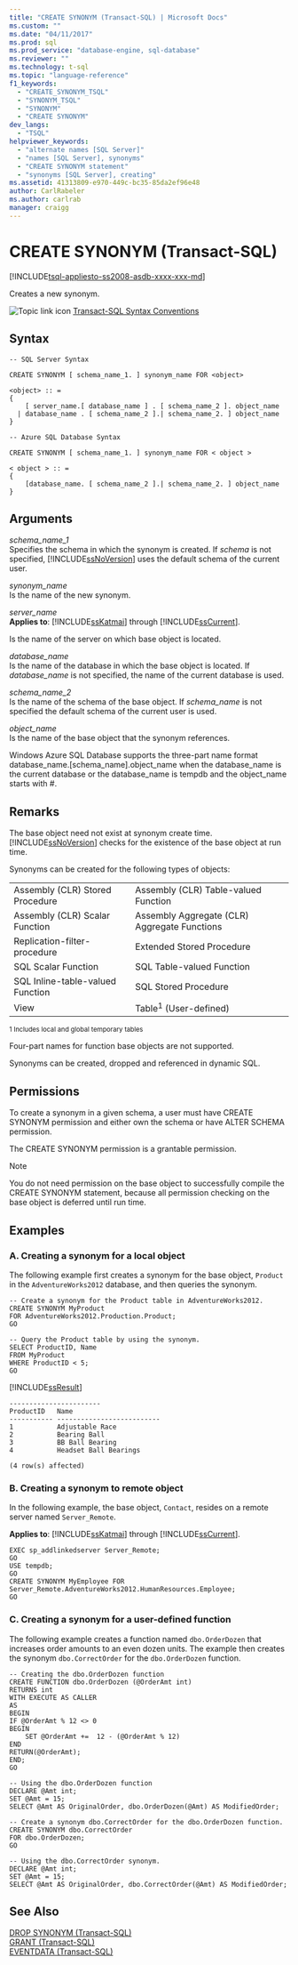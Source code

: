 ```yaml
---
title: "CREATE SYNONYM (Transact-SQL) | Microsoft Docs"
ms.custom: ""
ms.date: "04/11/2017"
ms.prod: sql
ms.prod_service: "database-engine, sql-database"
ms.reviewer: ""
ms.technology: t-sql
ms.topic: "language-reference"
f1_keywords: 
  - "CREATE_SYNONYM_TSQL"
  - "SYNONYM_TSQL"
  - "SYNONYM"
  - "CREATE SYNONYM"
dev_langs: 
  - "TSQL"
helpviewer_keywords: 
  - "alternate names [SQL Server]"
  - "names [SQL Server], synonyms"
  - "CREATE SYNONYM statement"
  - "synonyms [SQL Server], creating"
ms.assetid: 41313809-e970-449c-bc35-85da2ef96e48
author: CarlRabeler
ms.author: carlrab
manager: craigg
---
```

# CREATE SYNONYM (Transact-SQL)
[!INCLUDE[tsql-appliesto-ss2008-asdb-xxxx-xxx-md](../../includes/tsql-appliesto-ss2008-asdb-xxxx-xxx-md.md)]

  Creates a new synonym.  
  
 ![Topic link icon](../../database-engine/configure-windows/media/topic-link.gif "Topic link icon") [Transact-SQL Syntax Conventions](../../t-sql/language-elements/transact-sql-syntax-conventions-transact-sql.md)  
  
## Syntax  
  
```  
-- SQL Server Syntax  
  
CREATE SYNONYM [ schema_name_1. ] synonym_name FOR <object>  
  
<object> :: =  
{  
    [ server_name.[ database_name ] . [ schema_name_2 ]. object_name   
  | database_name . [ schema_name_2 ].| schema_name_2. ] object_name  
}  
```  
  
```  
-- Azure SQL Database Syntax  
  
CREATE SYNONYM [ schema_name_1. ] synonym_name FOR < object >  
  
< object > :: =  
{  
    [database_name. [ schema_name_2 ].| schema_name_2. ] object_name  
}  
```  
  
## Arguments  
 *schema_name_1*  
 Specifies the schema in which the synonym is created. If *schema* is not specified, [!INCLUDE[ssNoVersion](../../includes/ssnoversion-md.md)] uses the default schema of the current user.  
  
 *synonym_name*  
 Is the name of the new synonym.  
  
 *server_name*  
 **Applies to**: [!INCLUDE[ssKatmai](../../includes/sskatmai-md.md)] through [!INCLUDE[ssCurrent](../../includes/sscurrent-md.md)].  
  
 Is the name of the server on which base object is located.  
  
 *database_name*  
 Is the name of the database in which the base object is located. If *database_name* is not specified, the name of the current database is used.  
  
 *schema_name_2*  
 Is the name of the schema of the base object. If *schema_name* is not specified the default schema of the current user is used.  
  
 *object_name*  
 Is the name of the base object that the synonym references.  
  
 Windows Azure SQL Database supports the three-part name format database_name.[schema_name].object_name when the database_name is the current database or the database_name is tempdb and the object_name starts with #.  
  
## Remarks  
 The base object need not exist at synonym create time. [!INCLUDE[ssNoVersion](../../includes/ssnoversion-md.md)] checks for the existence of the base object at run time.  
  
 Synonyms can be created for the following types of objects:  
  
|||  
|-|-|  
|Assembly (CLR) Stored Procedure|Assembly (CLR) Table-valued Function|  
|Assembly (CLR) Scalar Function|Assembly Aggregate (CLR) Aggregate Functions|  
|Replication-filter-procedure|Extended Stored Procedure|  
|SQL Scalar Function|SQL Table-valued Function|  
|SQL Inline-table-valued Function|SQL Stored Procedure|  
|View|Table<sup>1</sup> (User-defined)|  
  
 <sup>1 Includes local and global temporary tables</sup>  
  
 Four-part names for function base objects are not supported.  
  
 Synonyms can be created, dropped and referenced in dynamic SQL.  
  
## Permissions  
 To create a synonym in a given schema, a user must have CREATE SYNONYM permission and either own the schema or have ALTER SCHEMA permission.  
  
 The CREATE SYNONYM permission is a grantable permission.  
  
> [!NOTE]  
>  You do not need permission on the base object to successfully compile the CREATE SYNONYM statement, because all permission checking on the base object is deferred until run time.  
  
## Examples  
  
### A. Creating a synonym for a local object  
 The following example first creates a synonym for the base object, `Product` in the `AdventureWorks2012` database, and then queries the synonym.  
  
```  
-- Create a synonym for the Product table in AdventureWorks2012.  
CREATE SYNONYM MyProduct  
FOR AdventureWorks2012.Production.Product;  
GO  
  
-- Query the Product table by using the synonym.  
SELECT ProductID, Name   
FROM MyProduct  
WHERE ProductID < 5;  
GO  
```  
  
 [!INCLUDE[ssResult](../../includes/ssresult-md.md)]  
  
 ```
 ----------------------- 
 ProductID   Name 
 ----------- -------------------------- 
 1           Adjustable Race 
 2           Bearing Ball 
 3           BB Ball Bearing 
 4           Headset Ball Bearings 

 (4 row(s) affected)
``` 
  
### B. Creating a synonym to remote object  
 In the following example, the base object, `Contact`, resides on a remote server named `Server_Remote`.  
  
**Applies to**: [!INCLUDE[ssKatmai](../../includes/sskatmai-md.md)] through [!INCLUDE[ssCurrent](../../includes/sscurrent-md.md)].  
  
```  
EXEC sp_addlinkedserver Server_Remote;  
GO  
USE tempdb;  
GO  
CREATE SYNONYM MyEmployee FOR Server_Remote.AdventureWorks2012.HumanResources.Employee;  
GO  
```  
  
### C. Creating a synonym for a user-defined function  
 The following example creates a function named `dbo.OrderDozen` that increases order amounts to an even dozen units. The example then creates the synonym `dbo.CorrectOrder` for the `dbo.OrderDozen` function.  
  
```  
-- Creating the dbo.OrderDozen function  
CREATE FUNCTION dbo.OrderDozen (@OrderAmt int)  
RETURNS int  
WITH EXECUTE AS CALLER  
AS  
BEGIN  
IF @OrderAmt % 12 <> 0  
BEGIN  
    SET @OrderAmt +=  12 - (@OrderAmt % 12)  
END  
RETURN(@OrderAmt);  
END;  
GO  
  
-- Using the dbo.OrderDozen function  
DECLARE @Amt int;  
SET @Amt = 15;  
SELECT @Amt AS OriginalOrder, dbo.OrderDozen(@Amt) AS ModifiedOrder;  
  
-- Create a synonym dbo.CorrectOrder for the dbo.OrderDozen function.  
CREATE SYNONYM dbo.CorrectOrder  
FOR dbo.OrderDozen;  
GO  
  
-- Using the dbo.CorrectOrder synonym.  
DECLARE @Amt int;  
SET @Amt = 15;  
SELECT @Amt AS OriginalOrder, dbo.CorrectOrder(@Amt) AS ModifiedOrder;  
```  
  
## See Also  
 [DROP SYNONYM &#40;Transact-SQL&#41;](../../t-sql/statements/drop-synonym-transact-sql.md)   
 [GRANT &#40;Transact-SQL&#41;](../../t-sql/statements/grant-transact-sql.md)   
 [EVENTDATA &#40;Transact-SQL&#41;](../../t-sql/functions/eventdata-transact-sql.md)  
  
  
